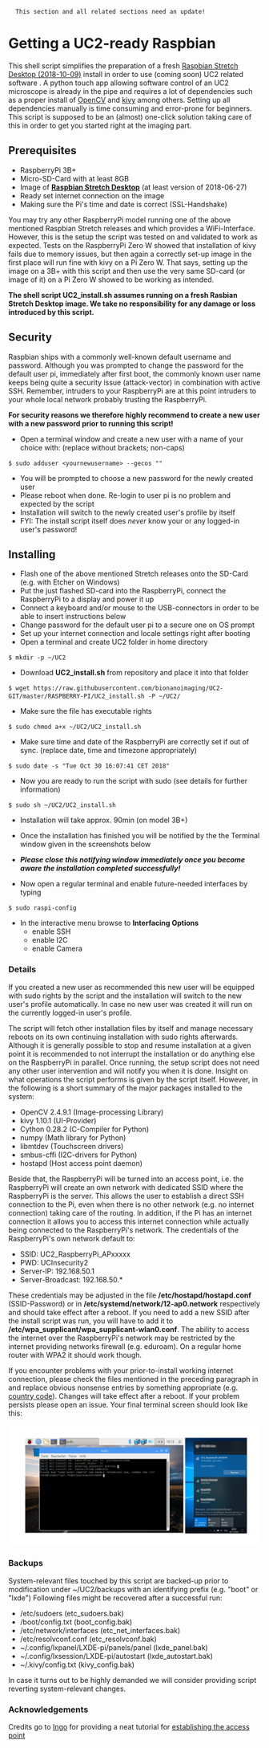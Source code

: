       This section and all related sections need an update!

# Getting a UC2-ready Raspbian

This shell script simplifies the preparation of a fresh [Raspbian Stretch Desktop (2018-10-09)](https://www.raspberrypi.org/downloads/raspbian/)
install in order to use (coming soon) UC2 related software . A python touch app allowing software control of an UC2 microscope is already in the pipe
and requires a lot of dependencies such as a proper install of [OpenCV](https://opencv.org) and [kivy](https://kivy.org/#home) among others.
Setting up all dependencies manually is time consuming and error-prone for beginners. This script is supposed to be an (almost) one-click solution
taking care of this in order to get you started right at the imaging part.

## Prerequisites

* RaspberryPi 3B+
* Micro-SD-Card with at least 8GB
* Image of [**Raspbian Stretch Desktop**](https://www.raspberrypi.org/downloads/raspbian/) (at least version of 2018-06-27)
* Ready set internet connection on the image
* Making sure the Pi's time and date is correct (SSL-Handshake)

You may try any other RaspberryPi model running one of the above mentioned Raspbian Stretch releases and which provides a WiFi-Interface.
However, this is the setup the script was tested on and validated to work as expected. Tests on the RaspberryPi Zero W showed that installation
of kivy fails due to memory issues, but then again a correctly set-up image in the first place will run fine with kivy on a Pi Zero W.
That says, setting up the image on a 3B+ with this script and then use the very same SD-card (or image of it) on a Pi Zero W showed to be working as intended.

**The shell script UC2_install.sh assumes running on a fresh Rasbian Stretch Desktop image. We take no responsibility for any damage or loss introduced by this script.**

## Security

Raspbian ships with a commonly well-known default username and password. Although you was prompted to change the password for the default user pi,
immediately after first boot, the commonly known user name keeps being quite a security issue (attack-vector) in combination with active SSH. Remember,
intruders to your RaspberryPi are at this point intruders to your whole local network probably trusting the RaspberryPi.

**For security reasons we therefore highly recommend to create a new user with a new password prior to running this script!**

* Open a terminal window and create a new user with a name of your choice with: (replace without brackets; non-caps)
```
$ sudo adduser <yournewusername> --gecos ""
```
* You will be prompted to choose a new password for the newly created user
* Please reboot when done. Re-login to user pi is no problem and expected by the script
* Installation will switch to the newly created user's profile by itself
* FYI: The install script itself does *never* know your or any logged-in user's password!

## Installing

* Flash one of the above mentioned Stretch releases onto the SD-Card (e.g. with Etcher on Windows)
* Put the just flashed SD-card into the RaspberryPi, connect the RaspberryPi to a display and power it up
* Connect a keyboard and/or mouse to the USB-connectors in order to be able to insert instructions below
* Change password for the default user pi to a secure one on OS prompt
* Set up your internet connection and locale settings right after booting
* Open a terminal and create UC2 folder in home directory
```
$ mkdir -p ~/UC2
```
* Download **UC2_install.sh** from repository and place it into that folder
```
$ wget https://raw.githubusercontent.com/bionanoimaging/UC2-GIT/master/RASPBERRY-PI/UC2_install.sh -P ~/UC2/
```
* Make sure the file has executable rights
```
$ sudo chmod a+x ~/UC2/UC2_install.sh
```
* Make sure time and date of the RaspberryPi are correctly set if out of sync. (replace date, time and timezone appropriately)
```
$ sudo date -s "Tue Oct 30 16:07:41 CET 2018"
```
* Now you are ready to run the script with sudo (see details for further information)
```
$ sudo sh ~/UC2/UC2_install.sh
```
* Installation will take approx. 90min (on model 3B+)
* Once the installation has finished you will be notified by the the Terminal window given in the screenshots below
* ***Please close this notifying window immediately once you become aware the installation completed successfully!***

* Now open a regular terminal and enable future-needed interfaces by typing
```
$ sudo raspi-config
```
* In the interactive menu browse to **Interfacing Options**
	* enable SSH
	* enable I2C
	* enable Camera

### Details
If you created a new user as recommended this new user will be equipped with sudo rights by the script and the installation will switch
to the new user's profile automatically. In case no new user was created it will run on the currently logged-in user's profile.

The script will fetch other installation files by itself and manage necessary reboots on its own continuing installation with sudo rights
afterwards. Although it is generally possible to stop and resume installation at a given point it is recommended to not interrupt the
installation or do anything else on the RaspberryPi in parallel. Once running, the setup script does not need any other user intervention
and will notify you when it is done. Insight on what operations the script performs is given by the script itself. However, in the following
is a short summary of the major packages installed to the system:

* OpenCV 2.4.9.1 (Image-processing Library)
* kivy 1.10.1 (UI-Provider)
* Cython 0.28.2 (C-Compiler for Python)
* numpy (Math library for Python)
* libmtdev (Touchscreen drivers)
* smbus-cffi (I2C-drivers for Python)
* hostapd (Host access point daemon)

Beside that, the RaspberryPi will be turned into an access point, i.e. the RaspberryPi will create an own network with dedicated SSID where the
RaspberryPi is the server. This allows the user to establish a direct SSH connection to the Pi, even when there is no other network
(e.g. no internet connection) taking care of the routing. In addition, if the Pi has an internet connection it allows you to access
this internet connection while actually being connected to the RaspberryPi's network. The credentials of the RaspberryPi's own network default to:

* SSID: UC2_RaspberryPi_APxxxxx
* PWD: UCInsecurity2
* Server-IP: 192.168.50.1
* Server-Broadcast: 192.168.50.*

These credentials may be adjusted in the file **/etc/hostapd/hostapd.conf** (SSID-Password) or in **/etc/systemd/network/12-ap0.network** respectively
and should take effect after a reboot. If you need to add a new SSID after the install script was run, you will have to add it to
**/etc/wpa_supplicant/wpa_supplicant-wlan0.conf**. The ability to access the internet over the RaspberryPi's network may be restricted
by the internet providing networks firewall (e.g. eduroam). On a regular home router with WPA2 it should work though.

If you encounter problems with your prior-to-install working internet connection, please check the files mentioned in the preceding paragraph in
and replace obvious nonsense entries by something appropriate (e.g. [country code](https://en.wikipedia.org/wiki/ISO_3166-1_alpha-2)).
Changes will take effect after a reboot. If your problem persists please open an issue. Your final terminal screen should look like this:

![Network once finished](./IMAGES/finish_network.png)

### Backups

System-relevant files touched by this script are backed-up prior to modification under ~/UC2/backups with an identifying prefix (e.g. "boot" or "lxde")
Following files might be recovered after a successful run:

* /etc/sudoers (etc_sudoers.bak)
* /boot/config.txt (boot_config.bak)
* /etc/network/interfaces (etc_net_interfaces.bak)
* /etc/resolvconf.conf (etc_resolvconf.bak)
* ~/.config/lxpanel/LXDE-pi/panels/panel (lxde_panel.bak)
* ~/.config/lxsession/LXDE-pi/autostart (lxde_autostart.bak)
* ~/.kivy/config.txt (kivy_config.bak)

In case it turns out to be highly demanded we will consider providing script reverting system-relevant changes.

### Acknowledgements

Credits go to [Ingo](https://raspberrypi.stackexchange.com/users/79866/ingo) for providing a neat tutorial for [establishing the access point](https://raspberrypi.stackexchange.com/questions/89803/access-point-as-wifi-repeater-optional-with-bridge)
